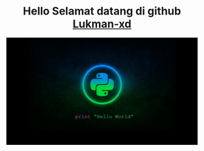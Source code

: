
<h1 align="center">
  <b>Hello Selamat datang di github<b> <a href="https://www.facebook.com/arkanbigal.alkan" target="blank">Lukman-xd</a>
</h1>

![template_s](https://github.com/Yayan-XD/Yayan-XD/blob/master/img/wallpaperbetter_(1).jpg)
